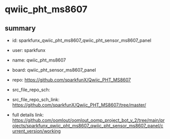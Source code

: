 # qwiic_pht_ms8607
 
## summary 
* id: sparkfunx_qwiic_pht_ms8607_qwiic_pht_sensor_ms8607_panel
* user: sparkfunx
* name: qwiic_pht_ms8607
* board: qwiic_pht_sensor_ms8607_panel
* repo: https://github.com/sparkfunX/Qwiic_PHT_MS8607



* src_file_repo_sch: 
* src_file_repo_sch_link: https://github.com/sparkfunX/Qwiic_PHT_MS8607/tree/master/
* full details link: https://github.com/oomlout/oomlout_oomp_project_bot_v_2/tree/main/projects/sparkfunx_qwiic_pht_ms8607_qwiic_pht_sensor_ms8607_panel/current_version/working  







